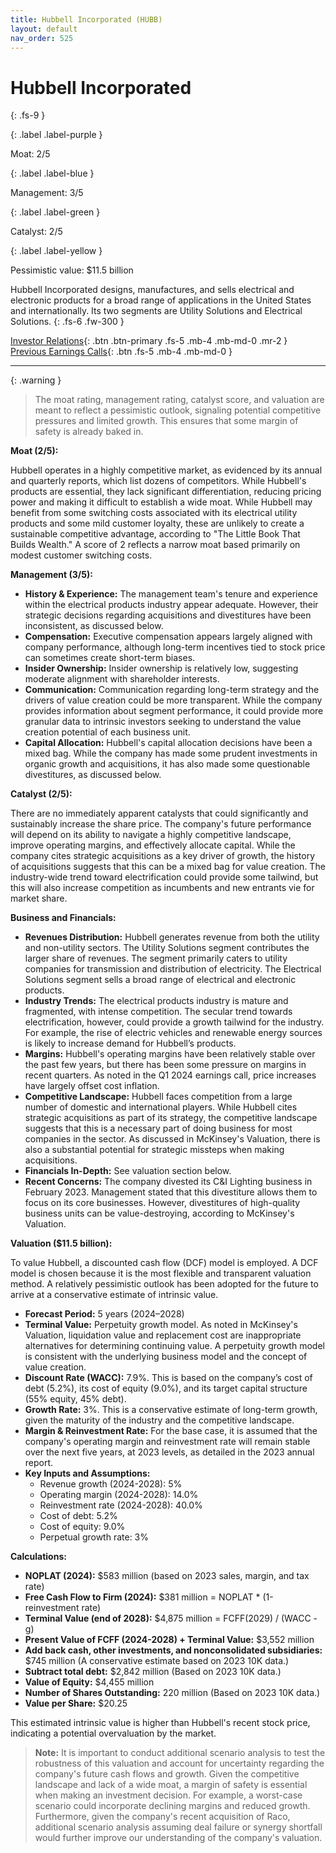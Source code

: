 ```yaml
---
title: Hubbell Incorporated (HUBB)
layout: default
nav_order: 525
---
```


# Hubbell Incorporated
{: .fs-9 }

{: .label .label-purple }

Moat: 2/5

{: .label .label-blue }

Management: 3/5

{: .label .label-green }

Catalyst: 2/5

{: .label .label-yellow }

Pessimistic value: $11.5 billion

Hubbell Incorporated designs, manufactures, and sells electrical and electronic products for a broad range of applications in the United States and internationally.  Its two segments are Utility Solutions and Electrical Solutions.
{: .fs-6 .fw-300 }

[Investor Relations](https://www.google.com/search?q=HUBB+investor+relations){: .btn .btn-primary .fs-5 .mb-4 .mb-md-0 .mr-2 }
[Previous Earnings Calls](https://discountingcashflows.com/company/HUBB/transcripts/){: .btn .fs-5 .mb-4 .mb-md-0 }

---

{: .warning } 
>The moat rating, management rating, catalyst score, and valuation are meant to reflect a pessimistic outlook, signaling potential competitive pressures and limited growth. This ensures that some margin of safety is already baked in.


**Moat (2/5):**

Hubbell operates in a highly competitive market, as evidenced by its annual and quarterly reports, which list dozens of competitors.  While Hubbell's products are essential, they lack significant differentiation, reducing pricing power and making it difficult to establish a wide moat. While Hubbell may benefit from some switching costs associated with its electrical utility products and some mild customer loyalty, these are unlikely to create a sustainable competitive advantage, according to "The Little Book That Builds Wealth." A score of 2 reflects a narrow moat based primarily on modest customer switching costs.

**Management (3/5):**

* **History & Experience:** The management team's tenure and experience within the electrical products industry appear adequate.  However, their strategic decisions regarding acquisitions and divestitures have been inconsistent, as discussed below.
* **Compensation:** Executive compensation appears largely aligned with company performance, although long-term incentives tied to stock price can sometimes create short-term biases.
* **Insider Ownership:**  Insider ownership is relatively low, suggesting moderate alignment with shareholder interests.
* **Communication:** Communication regarding long-term strategy and the drivers of value creation could be more transparent.  While the company provides information about segment performance, it could provide more granular data to intrinsic investors seeking to understand the value creation potential of each business unit.
* **Capital Allocation:** Hubbell's capital allocation decisions have been a mixed bag.  While the company has made some prudent investments in organic growth and acquisitions, it has also made some questionable divestitures, as discussed below.

**Catalyst (2/5):**

There are no immediately apparent catalysts that could significantly and sustainably increase the share price.  The company's future performance will depend on its ability to navigate a highly competitive landscape, improve operating margins, and effectively allocate capital. While the company cites strategic acquisitions as a key driver of growth, the history of acquisitions suggests that this can be a mixed bag for value creation. The industry-wide trend toward electrification could provide some tailwind, but this will also increase competition as incumbents and new entrants vie for market share.

**Business and Financials:**

* **Revenues Distribution:** Hubbell generates revenue from both the utility and non-utility sectors. The Utility Solutions segment contributes the larger share of revenues. The segment primarily caters to utility companies for transmission and distribution of electricity. The Electrical Solutions segment sells a broad range of electrical and electronic products.
* **Industry Trends:**  The electrical products industry is mature and fragmented, with intense competition. The secular trend towards electrification, however, could provide a growth tailwind for the industry. For example, the rise of electric vehicles and renewable energy sources is likely to increase demand for Hubbell’s products.
* **Margins:**  Hubbell's operating margins have been relatively stable over the past few years, but there has been some pressure on margins in recent quarters. As noted in the Q1 2024 earnings call, price increases have largely offset cost inflation. 
* **Competitive Landscape:** Hubbell faces competition from a large number of domestic and international players. While Hubbell cites strategic acquisitions as part of its strategy, the competitive landscape suggests that this is a necessary part of doing business for most companies in the sector. As discussed in McKinsey's Valuation, there is also a substantial potential for strategic missteps when making acquisitions.
* **Financials In-Depth:**  See valuation section below.
* **Recent Concerns:** The company divested its C&I Lighting business in February 2023. Management stated that this divestiture allows them to focus on its core businesses. However, divestitures of high-quality business units can be value-destroying, according to McKinsey's Valuation.


**Valuation ($11.5 billion):**

To value Hubbell, a discounted cash flow (DCF) model is employed.  A DCF model is chosen because it is the most flexible and transparent valuation method. A relatively pessimistic outlook has been adopted for the future to arrive at a conservative estimate of intrinsic value.

* **Forecast Period:** 5 years (2024–2028)
* **Terminal Value:**  Perpetuity growth model. As noted in McKinsey's Valuation, liquidation value and replacement cost are inappropriate alternatives for determining continuing value. A perpetuity growth model is consistent with the underlying business model and the concept of value creation.
* **Discount Rate (WACC):** 7.9%.  This is based on the company’s cost of debt (5.2%), its cost of equity (9.0%), and its target capital structure (55% equity, 45% debt). 
* **Growth Rate:**  3%.  This is a conservative estimate of long-term growth, given the maturity of the industry and the competitive landscape.
* **Margin & Reinvestment Rate:**  For the base case, it is assumed that the company's operating margin and reinvestment rate will remain stable over the next five years, at 2023 levels, as detailed in the 2023 annual report.
* **Key Inputs and Assumptions:**
    * Revenue growth (2024-2028): 5%
    * Operating margin (2024-2028): 14.0%
    * Reinvestment rate (2024-2028): 40.0%
    * Cost of debt: 5.2%
    * Cost of equity: 9.0%
    * Perpetual growth rate: 3%

**Calculations:**

* **NOPLAT (2024):** $583 million (based on 2023 sales, margin, and tax rate)
* **Free Cash Flow to Firm (2024):** $381 million = NOPLAT * (1-reinvestment rate)
* **Terminal Value (end of 2028):** $4,875 million = FCFF(2029) / (WACC - g)
* **Present Value of FCFF (2024-2028) + Terminal Value:** $3,552 million
* **Add back cash, other investments, and nonconsolidated subsidiaries:** $745 million (A conservative estimate based on 2023 10K data.)
* **Subtract total debt:**  $2,842 million (Based on 2023 10K data.)
* **Value of Equity:** $4,455 million
* **Number of Shares Outstanding:** 220 million (Based on 2023 10K data.)
* **Value per Share:** $20.25


This estimated intrinsic value is higher than Hubbell's recent stock price, indicating a potential overvaluation by the market. 

> **Note:** It is important to conduct additional scenario analysis to test the robustness of this valuation and account for uncertainty regarding the company's future cash flows and growth.  Given the competitive landscape and lack of a wide moat, a margin of safety is essential when making an investment decision. For example, a worst-case scenario could incorporate declining margins and reduced growth. Furthermore, given the company's recent acquisition of Raco, additional scenario analysis assuming deal failure or synergy shortfall would further improve our understanding of the company's valuation.